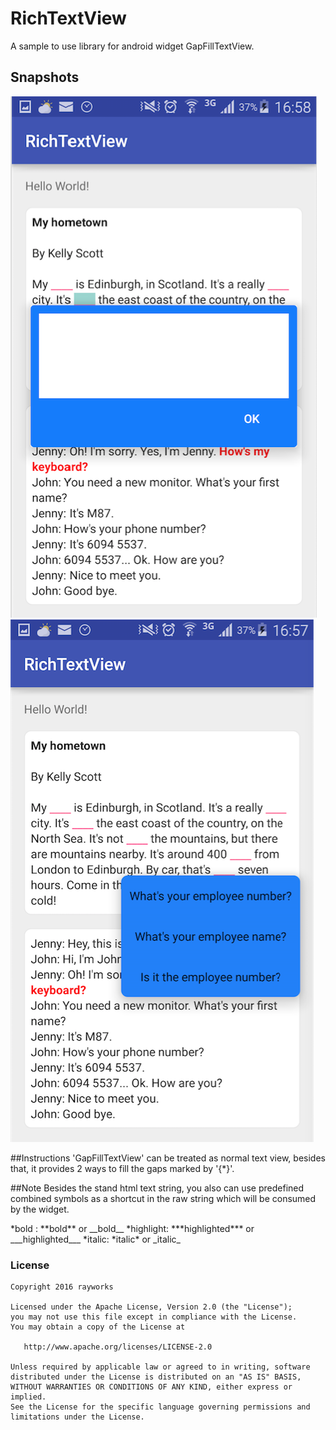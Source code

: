 # RichTextView
A sample to use library for android widget GapFillTextView.

## Snapshots
![Editor box](./style-editor.png)
![Popup list](./style-popup.png)

##Instructions
'GapFillTextView' can be treated as normal text view, besides that, it provides 2 ways to fill the 
gaps marked by '{*}'.

##Note
Besides the stand html text string, you also can use predefined combined symbols as a shortcut in 
the raw string which will be consumed by the widget.

*bold : \*\*bold\*\* or \_\_bold\_\_
*highlight: \*\*\*highlighted\*\*\* or \_\_\_highlighted\_\_\_
*italic: \*italic\* or \_italic\_
 
### License
```
Copyright 2016 rayworks

Licensed under the Apache License, Version 2.0 (the "License");
you may not use this file except in compliance with the License.
You may obtain a copy of the License at

   http://www.apache.org/licenses/LICENSE-2.0

Unless required by applicable law or agreed to in writing, software
distributed under the License is distributed on an "AS IS" BASIS,
WITHOUT WARRANTIES OR CONDITIONS OF ANY KIND, either express or implied.
See the License for the specific language governing permissions and
limitations under the License.
```